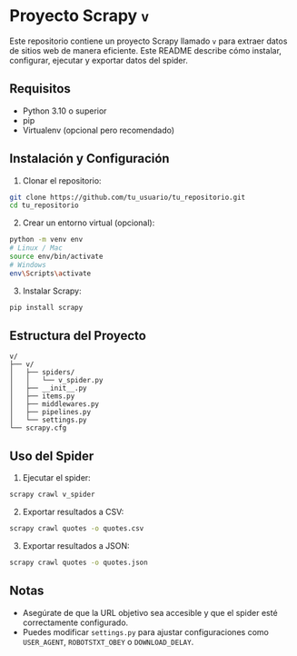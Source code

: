 
# Proyecto Scrapy `v`

Este repositorio contiene un proyecto Scrapy llamado `v` para extraer datos de sitios web de manera eficiente. Este README describe cómo instalar, configurar, ejecutar y exportar datos del spider.

## Requisitos

- Python 3.10 o superior
- pip
- Virtualenv (opcional pero recomendado)

## Instalación y Configuración

1. Clonar el repositorio:

```bash
git clone https://github.com/tu_usuario/tu_repositorio.git
cd tu_repositorio
```

2. Crear un entorno virtual (opcional):

```bash
python -m venv env
# Linux / Mac
source env/bin/activate
# Windows
env\Scripts\activate
```

3. Instalar Scrapy:

```bash
pip install scrapy
```

## Estructura del Proyecto

```
v/
├── v/
│   ├── spiders/
│   │   └── v_spider.py
│   ├── __init__.py
│   ├── items.py
│   ├── middlewares.py
│   ├── pipelines.py
│   └── settings.py
└── scrapy.cfg
```

## Uso del Spider

1. Ejecutar el spider:

```bash
scrapy crawl v_spider
```

2. Exportar resultados a CSV:

```bash
scrapy crawl quotes -o quotes.csv
```

3. Exportar resultados a JSON:

```bash
scrapy crawl quotes -o quotes.json
```

## Notas

- Asegúrate de que la URL objetivo sea accesible y que el spider esté correctamente configurado.
- Puedes modificar `settings.py` para ajustar configuraciones como `USER_AGENT`, `ROBOTSTXT_OBEY` o `DOWNLOAD_DELAY`.


